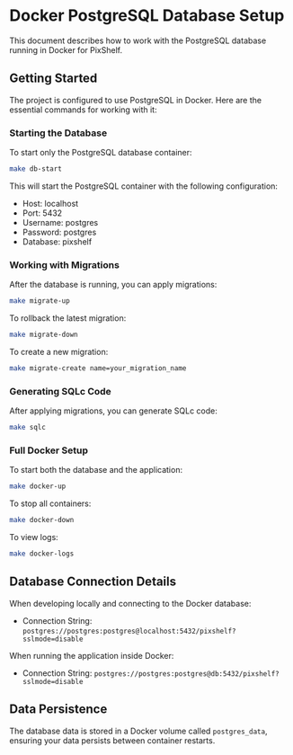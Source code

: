 # Docker PostgreSQL Database Setup

This document describes how to work with the PostgreSQL database running in Docker for PixShelf.

## Getting Started

The project is configured to use PostgreSQL in Docker. Here are the essential commands for working with it:

### Starting the Database

To start only the PostgreSQL database container:

```bash
make db-start
```

This will start the PostgreSQL container with the following configuration:
- Host: localhost
- Port: 5432
- Username: postgres
- Password: postgres
- Database: pixshelf

### Working with Migrations

After the database is running, you can apply migrations:

```bash
make migrate-up
```

To rollback the latest migration:

```bash
make migrate-down
```

To create a new migration:

```bash
make migrate-create name=your_migration_name
```

### Generating SQLc Code

After applying migrations, you can generate SQLc code:

```bash
make sqlc
```

### Full Docker Setup

To start both the database and the application:

```bash
make docker-up
```

To stop all containers:

```bash
make docker-down
```

To view logs:

```bash
make docker-logs
```

## Database Connection Details

When developing locally and connecting to the Docker database:

- Connection String: `postgres://postgres:postgres@localhost:5432/pixshelf?sslmode=disable`

When running the application inside Docker:

- Connection String: `postgres://postgres:postgres@db:5432/pixshelf?sslmode=disable`

## Data Persistence

The database data is stored in a Docker volume called `postgres_data`, ensuring your data persists between container restarts.
